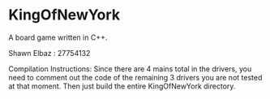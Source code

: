 # KingOfNewYork
A board game written in C++.

Shawn Elbaz : 27754132

Compilation Instructions:
Since there are 4 mains total in the drivers, you need to comment out the code of the remaining 3 drivers you are not tested at that moment.
Then just build the entire KingOfNewYork directory.


